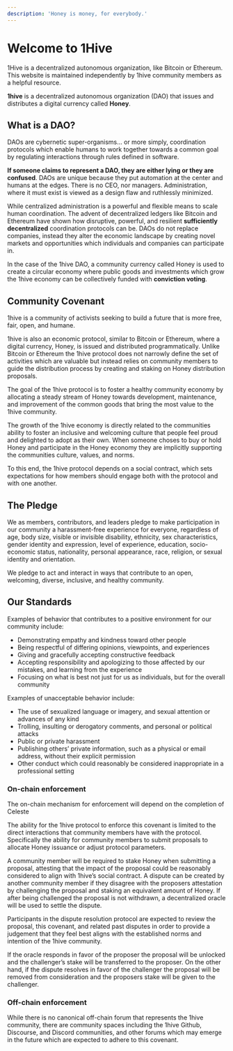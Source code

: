 ```yaml
---
description: 'Honey is money, for everybody.'
---
```


# Welcome to 1Hive

1Hive is a decentralized autonomous organization, like Bitcoin or Ethereum. This website is maintained independently by 1hive community members as a helpful resource.

**1hive** is a decentralized autonomous organization \(DAO\) that issues and distributes a digital currency called **Honey**.

## What is a DAO? <a id="what-is-a-dao"></a>

DAOs are cybernetic super-organisms… or more simply, coordination protocols which enable humans to work together towards a common goal by regulating interactions through rules defined in software.

**If someone claims to represent a DAO, they are either lying or they are confused**. DAOs are unique because they put automation at the center and humans at the edges. There is no CEO, nor managers. Administration, where it must exist is viewed as a design flaw and ruthlessly minimized.

While centralized administration is a powerful and flexible means to scale human coordination. The advent of decentralized ledgers like Bitcoin and Ethereum have shown how disruptive, powerful, and resilient **sufficiently decentralized** coordination protocols can be. DAOs do not replace companies, instead they alter the economic landscape by creating novel markets and opportunities which individuals and companies can participate in.

In the case of the 1hive DAO, a community currency called Honey is used to create a circular economy where public goods and investments which grow the 1hive economy can be collectively funded with **conviction voting**.

## Community Covenant

1hive is a community of activists seeking to build a future that is more free, fair, open, and humane.

1hive is also an economic protocol, similar to Bitcoin or Ethereum, where a digital currency, Honey, is issued and distributed programmatically. Unlike Bitcoin or Ethereum the 1hive protocol does not narrowly define the set of activities which are valuable but instead relies on community members to guide the distribution process by creating and staking on Honey distribution proposals.

The goal of the 1hive protocol is to foster a healthy community economy by allocating a steady stream of Honey towards development, maintenance, and improvement of the common goods that bring the most value to the 1hive community.

The growth of the 1hive economy is directly related to the communities ability to foster an inclusive and welcoming culture that people feel proud and delighted to adopt as their own. When someone choses to buy or hold Honey and participate in the Honey economy they are implicitly supporting the communities culture, values, and norms.

To this end, the 1hive protocol depends on a social contract, which sets expectations for how members should engage both with the protocol and with one another.

## The Pledge

We as members, contributors, and leaders pledge to make participation in our community a harassment-free experience for everyone, regardless of age, body size, visible or invisible disability, ethnicity, sex characteristics, gender identity and expression, level of experience, education, socio-economic status, nationality, personal appearance, race, religion, or sexual identity and orientation.

We pledge to act and interact in ways that contribute to an open, welcoming, diverse, inclusive, and healthy community.

## Our Standards

Examples of behavior that contributes to a positive environment for our community include:

* Demonstrating empathy and kindness toward other people
* Being respectful of differing opinions, viewpoints, and experiences
* Giving and gracefully accepting constructive feedback
* Accepting responsibility and apologizing to those affected by our mistakes, and learning from the experience
* Focusing on what is best not just for us as individuals, but for the overall community

Examples of unacceptable behavior include:

* The use of sexualized language or imagery, and sexual attention or advances of any kind
* Trolling, insulting or derogatory comments, and personal or political attacks
* Public or private harassment
* Publishing others’ private information, such as a physical or email address, without their explicit permission
* Other conduct which could reasonably be considered inappropriate in a professional setting

### On-chain enforcement

The on-chain mechanism for enforcement will depend on the completion of Celeste

The ability for the 1hive protocol to enforce this covenant is limited to the direct interactions that community members have with the protocol. Specifically the ability for community members to submit proposals to allocate Honey issuance or adjust protocol parameters.

A community member will be required to stake Honey when submitting a proposal, attesting that the impact of the proposal could be reasonably considered to align with 1hive’s social contract. A dispute can be created by another community member if they disagree with the proposers attestation by challenging the proposal and staking an equivalent amount of Honey. If after being challenged the proposal is not withdrawn, a decentralized oracle will be used to settle the dispute.

Participants in the dispute resolution protocol are expected to review the proposal, this covenant, and related past disputes in order to provide a judgement that they feel best aligns with the established norms and intention of the 1hive community.

If the oracle responds in favor of the proposer the proposal will be unlocked and the challenger’s stake will be transferred to the proposer. On the other hand, if the dispute resolves in favor of the challenger the proposal will be removed from consideration and the proposers stake will be given to the challenger.

### Off-chain enforcement

While there is no canonical off-chain forum that represents the 1hive community, there are community spaces including the 1hive Github, Discourse, and Discord communities, and other forums which may emerge in the future which are expected to adhere to this covenant.

